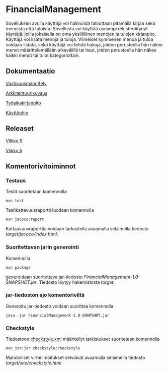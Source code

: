 # FinancialManagement

Sovelluksen avulla käyttäjä voi hallinoida talouttaan pitämällä kirjaa sekä menoista että tuloista. Sovellusta voi käyttää useampi rekisteröitynyt käyttäjä, joilla jokaisella on oma yksilöllinen menojen ja tulojen kirjanpito. Käyttäjä voi lisätä menoja ja tuloja. Viimeiset kymmenen menoa ja tuloa voidaan listata, sekä käyttäjä voi tehdä hakuja, joiden perusteella hän näkee menot määrittelemällään aikavälillä tai haut, joiden perusteella hän näkee kaikki menot tai tulot kategoriottain. 


## Dokumentaatio

[Vaativuusmäärittely](/dokumentointi/vaativuusmaarittely.md)

[Arkkitehtuurikuvaus](/dokumentointi/arkkitehtuuri.md)

[Työaikakirjanpito](/dokumentointi/tuntikirjanpito.md)

[Käyttöohje](/dokumentointi/käyttöohje.md)



## Releaset

[Viikko 6](https://github.com/outisa/ot-harjoitustyo/releases/tag/0.1)

[Viikko 5](https://github.com/outisa/ot-harjoitustyo/releases)

## Komentorivitoiminnot

### Testaus

Testit suoritetaan komennolla

`mvn test`

Testikattavuusraportti luodaan komennolla

`mvn jacoco:report`

Kattaavuusraporttia voidaan tarkastella avaamalla selaimella tiedosto _target/jacoco/index.html_.

### Suoritettavan jarin generointi

Komennolla

`mvn package`

generoidaan suoritettava jar-tiedosto _FinancialManagement-1.0-SNAPSHOT.jar_. Tiedosto löytyy hakemistosta _target_.

### jar-tiedoston ajo komentoriviltä

Generoitu jar-tiedosto voidaan suorittaa komennolla

`java -jar FinancialManagement-1.0-SNAPSHOT.jar`

### Checkstyle

Tiedostoon [checkstyle.xml](https://github.com/outisa/ot-harjoitustyo/blob/master/Taloudenhallinta/checkstyle.xml) määritellyt tarkistukset suoritetaan komennolla

`mvn jxr:jxr checkstyle:checkstyle`

Mahdolliset virheilmoitukset selviävät avaamalla selaimella tiedosto _target/site/checkstyle.html_
